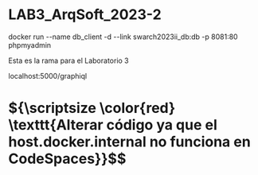 # LAB3_ArqSoft_2023-2

docker run --name db_client -d --link swarch2023ii_db:db -p 8081:80 phpmyadmin

Esta es la rama para el Laboratorio 3

localhost:5000/graphiql

# ${\scriptsize \color{red} \texttt{Alterar código ya que el host.docker.internal no funciona en CodeSpaces}}$$	

